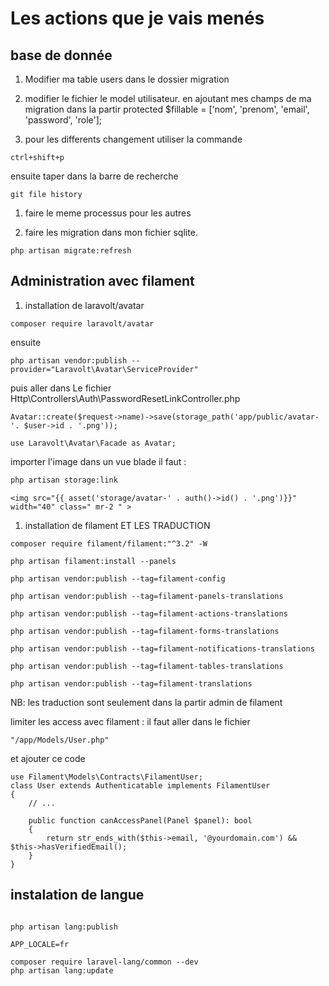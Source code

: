 # Les actions que je vais menés

## base de donnée

1. Modifier ma table users dans le dossier migration

2. modifier le fichier le model utilisateur.
en ajoutant mes champs de ma migration dans la partir   protected $fillable = ['nom', 'prenom', 'email', 'password', 'role'];

3. pour les differents changement utiliser la commande

``` text
ctrl+shift+p
```

ensuite taper dans la barre de recherche

``` text
git file history
```

1. faire le meme processus pour les autres

2. faire les migration dans mon fichier sqlite.

``` text
php artisan migrate:refresh
```

## Administration avec filament

1. installation de laravolt/avatar <!-- il permet de generer des avatar des profil -->

``` text
composer require laravolt/avatar
```

ensuite

``` text
php artisan vendor:publish --provider="Laravolt\Avatar\ServiceProvider"
```

puis aller dans Le fichier Http\Controllers\Auth\PasswordResetLinkController.php

``` laravel
Avatar::create($request->name)->save(storage_path('app/public/avatar-'. $user->id . '.png'));
```

``` laravel
use Laravolt\Avatar\Facade as Avatar;
```

importer l'image dans un vue blade il faut :

``` bash
php artisan storage:link
```

``` laravel
<img src="{{ asset('storage/avatar-' . auth()->id() . '.png')}}" width="40" class=" mr-2 " > 
```

1. installation de filament ET LES TRADUCTION

``` shell
composer require filament/filament:"^3.2" -W

php artisan filament:install --panels

php artisan vendor:publish --tag=filament-config

php artisan vendor:publish --tag=filament-panels-translations

php artisan vendor:publish --tag=filament-actions-translations
 
php artisan vendor:publish --tag=filament-forms-translations
 
php artisan vendor:publish --tag=filament-notifications-translations
 
php artisan vendor:publish --tag=filament-tables-translations
 
php artisan vendor:publish --tag=filament-translations
```

NB: les traduction sont seulement dans la partir admin de filament

limiter les access avec filament : il faut aller dans le fichier

``` text
"/app/Models/User.php"
```

et ajouter ce code

``` laravel
use Filament\Models\Contracts\FilamentUser;
class User extends Authenticatable implements FilamentUser
{
    // ...
 
    public function canAccessPanel(Panel $panel): bool
    {
        return str_ends_with($this->email, '@yourdomain.com') && $this->hasVerifiedEmail();
    }
}

```

## instalation de langue

``` shell

php artisan lang:publish

APP_LOCALE=fr

composer require laravel-lang/common --dev
php artisan lang:update

```
